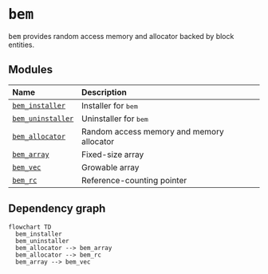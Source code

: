 # <samp>bem</samp>

<samp>bem</samp> provides random access memory and allocator backed by block entities.

## Modules

| Name                                                                             | Description                               |
| :------------------------------------------------------------------------------- | :---------------------------------------- |
| [`bem_installer`](https://github.com/intsuc/bem/tree/main/bem_installer.zip)     | Installer for <samp>bem</samp>            |
| [`bem_uninstaller`](https://github.com/intsuc/bem/tree/main/bem_uninstaller.zip) | Uninstaller for <samp>bem</samp>          |
| [`bem_allocator`](https://github.com/intsuc/bem/tree/main/bem_allocator.zip)     | Random access memory and memory allocator |
| [`bem_array`](https://github.com/intsuc/bem/tree/main/bem_array.zip)             | Fixed-size array                          |
| [`bem_vec`](https://github.com/intsuc/bem/tree/main/bem_vec.zip)                 | Growable array                            |
| [`bem_rc`](https://github.com/intsuc/bem/tree/main/bem_rc.zip)                   | Reference-counting pointer                |

## Dependency graph

```mermaid
flowchart TD
  bem_installer
  bem_uninstaller
  bem_allocator --> bem_array
  bem_allocator --> bem_rc
  bem_array --> bem_vec
```
